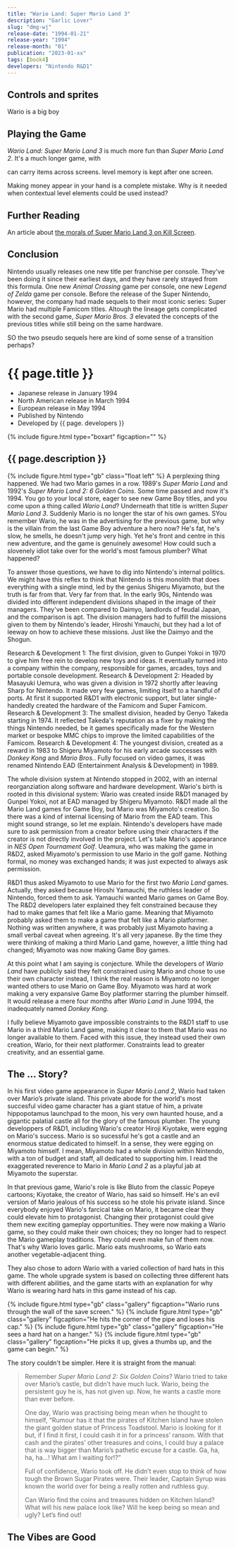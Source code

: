 ```yaml
---
title: "Wario Land: Super Mario Land 3"
description: "Garlic Lover"
slug: "dmg-wj"
release-date: "1994-01-21"
release-year: "1994"
release-month: "01"
publication: "2023-01-xx"
tags: [book4]
developers: "Nintendo R&D1"
---
```


## Controls and sprites

Wario is a big boy

## Playing the Game

*Wario Land: Super Mario Land 3* is much more fun than *Super Mario Land 2*. It's a much longer game, with

can carry items across screens. level memory is kept after one screen.

Making money appear in your hand is a complete mistake. Why is it needed when contextual level elements could be used instead?

## Further Reading

An article about [the morals of Super Mario Land 3 on Kill Screen](http://killscreendaily.com/articles/ruthless-capitalism-wario-land-super-mario-3/).

## Conclusion

Nintendo usually releases one new title per franchise per console. They've been doing it since their earliest days, and they have rarely strayed from this formula. One new *Animal Crossing* game per console, one new *Legend of Zelda* game per console. Before the release of the Super Nintendo, however, the company had made sequels to their most iconic series: Super Mario had multiple Famicom titles. Altough the lineage gets complicated with the second game, *Super Mario Bros. 3* elevated the concepts of the previous titles while still being on the same hardware.

SO the two pseudo sequels here are kind of some sense of a transition perhaps?


# {{ page.title }}

- Japanese release in January 1994
- North American release in March 1994
- European release in May 1994
- Published by Nintendo
- Developed by {{ page. developers }}

{% include figure.html type="boxart" figcaption="" %}

## {{ page.description }}

{% include figure.html type="gb" class="float left" %}
A perplexing thing happened. We had two Mario games in a row. 1989's *Super Mario Land* and 1992's *Super Mario Land 2: 6 Golden Coins*. Some time passed and now it's 1994. You go to your local store, eager to see new Game Boy titles, and you come upon a thing called *Wario Land*? Underneath that title is written *Super Mario Land 3*. Suddenly Mario is no longer the star of his own games. SYou remember Wario, he was in the advertising for the previous game, but why is the villain from the last Game Boy adventure a hero now? He's fat, he's slow, he smells, he doesn't jump very high. Yet he's front and centre in this new adventure, and the game is genuinely awesome! How could such a slovenely idiot take over for the world's most famous plumber? What happened?

To answer those questions, we have to dig into Nintendo's internal politics. We might have this reflex to think that Nintendo is this monolith that does everything with a single mind, led by the genius Shigeru Miyamoto, but the truth is far from that. Very far from that. In the early 90s, Nintendo was divided into different independent divisions shaped in the image of their managers. They've been compared to Daimyo, landlords of feudal Japan, and the comparison is apt. The division managers had to fulfill the missions given to them by Nintendo's leader, Hiroshi Ymauchi, but they had a lot of leeway on how to achieve these missions. Just like the Daimyo and the Shogun.

Research & Development 1: The first division, given to Gunpei Yokoi in 1970 to give him free rein to develop new toys and ideas. It eventually turned into a company within the company, responsible for games, arcades, toys and portable console development.
Research & Development 2: Headed by Masayuki Uemura, who was given a division in 1972 shortly after leaving Sharp for Nintendo. It made very few games, limiting itself to a handful of ports. At first it supported R&D1 with electronic support, but later single-handedly created the hardware of the Famicom and Super Famicom.
Research & Development 3: The smallest division, headed by Genyo Takeda starting in 1974. It reflected Takeda's reputation as a fixer by making the things Nintendo needed, be it games specifically made for the Western market or bespoke MMC chips to improve the limited capabilities of the Famicom.
Research & Development 4: The youngest division, created as a reward in 1983 to Shigeru Miyamoto for his early arcade successes with *Donkey Kong* and *Mario Bros.*. Fully focused on video games, it was renamed Nintendo EAD (Entertainment Analysis & Development) in 1989.

The whole division system at Nintendo stopped in 2002, with an internal reorganziation along software and hardware development. Wario's birth is rooted in this divisional system: Wario was created inside R&D1 managed by Gunpei Yokoi, not at EAD managed by Shigeru Miyamoto. R&D1 made all the Mario Land games for Game Boy, but Mario was Miyamoto's creation. So there was a kind of internal licensing of Mario from the EAD team. This might sound strange, so let me explain. Nintendo's developers have made sure to ask permission from a creator before using their characters if the creator is not directly involved in the project. Let's take Mario's appearance in *NES Open Tournament Golf*. Ueamura, who was making the game in R&D2, asked Miyamoto's permission to use Mario in the golf game. Nothing formal, no money was exchanged hands; it was just expected to always ask permission.

R&D1 thus asked Miyamoto to use Mario for the first two *Mario Land* games. Actually, they asked because Hiroshi Yamauchi, the ruthless leader of Nintendo, forced them to ask. Yamauchi wanted Mario games on Game Boy. The R&D2 developers later explained they felt constrained because they had to make games that felt like a Mario game. Meaning that Miyamoto probably asked them to make a game that felt like a Mario platformer. Nothing was written anywhere, it was probably just Miyamoto having a small verbal caveat when agreeing. It's all very japanese. By the time they were thinking of making a third Mario Land game, however, a little thing had changed; Miyamoto was now making Game Boy games.

At this point what I am saying is conjecture. While the developers of *Wario Land* have publicly said they felt constrained using Mario and chose to use their own character instead, I think the real reason is Miyamoto no longer wanted others to use Mario on Game Boy. Miyamoto was hard at work making a very expansive Game Boy platformer starring the plumber himself. It would release a mere four months after *Wario Land* in June 1994, the inadequately named *Donkey Kong*.

I fully believe Miyamoto gave impossible constraints to the R&D1 staff to use Mario in a third Mario Land game, making it clear to them that Mario was no longer available to them. Faced with this issue, they instead used their own creation, Wario, for their next platformer. Constraints lead to greater creativity, and an essential game.

## The ... Story?

In his first video game appearance in *Super Mario Land 2*, Wario had taken over Mario’s private island. This private abode for the world's most succesful video game character has a giant statue of him, a private hippopotamus launchpad to the moon, his very own haunted house, and a gigantic palatial castle all for the glory of the famous plumber. The young developpers of R&D1, including Wario's creator Hiroji Kiyotake, were egging on Mario's success. Mario is so sucessful he's got a castle and an enormous statue dedicated to himself. In a sense, they were egging on Miyamoto himself. I mean, Miyamoto had a whole division within Nintendo, with a ton of budget and staff, all dedicated to supporting him. I read the exaggerated reverence to Mario in *Mario Land 2* as a playful jab at Miyamoto the superstar.

In that previous game, Wario's role is like Bluto from the classic Popeye cartoons; Kiyotake, the creator of Wario, has said so himself. He's an evil version of Mario jealous of his success so he stole his private island. Since everybody enjoyed Wario's farcical take on Mario, it became clear they could elevate him to protagonist. Changing their protagonist could give them new exciting gameplay opportunities. They were now making a Wario game, so they could make their own choices; they no longer had to respect the Mario gameplay traditions. They could even make fun of them now. That's why Wario loves garlic. Mario eats mushrooms, so Wario eats another vegetable-adjacent thing.

They also chose to adorn Wario with a varied collection of hard hats in this game. The whole upgrade system is based on collecting three different hats with different abilities, and the game starts with an explanation for why Wario is wearing hard hats in this game instead of his cap.

<div class="gallery">
{% include figure.html type="gb" class="gallery" figcaption="Wario runs through the wall of the save screen." %}
{% include figure.html type="gb" class="gallery" figcaption="He hits the corner of the pipe and loses his cap." %}
{% include figure.html type="gb" class="gallery" figcaption="He sees a hard hat on a hanger." %}
{% include figure.html type="gb" class="gallery" figcaption="He picks it up, gives a thumbs up, and the game can begin." %}
</div>

The story couldn't be simpler. Here it is straight from the manual:

> Remember *Super Mario Land 2: Six Golden Coins*? Wario tried to take over Mario’s castle, but didn’t have much luck. Wario, being the persistent guy he is, has not given up. Now, he wants a castle more than ever before.
>
> One day, Wario was practising being mean when he thought to himself, “Rumour has it that the pirates of Kitchen Island have stolen the giant golden statue of Princess Toadstool. Mario is looking for it but, if I find it first, I could cash it in for a princess’ ransom. With that cash and the pirates’ other treasures and coins, I could buy a palace that is way bigger than Mario’s pathetic excuse for a castle. Ga, ha, ha, ha...! What am I waiting for!?”
>
> Full of confidence, Wario took off. He didn’t even stop to think of how tough the Brown Sugar Pirates were. Their leader, Captain Syrup was known the world over for being a really rotten and ruthless guy.
>
> Can Wario find the coins and treasures hidden on Kitchen Island? What will his new palace look like? Will he keep being so mean and ugly?
Let’s find out!

## The Vibes are Good